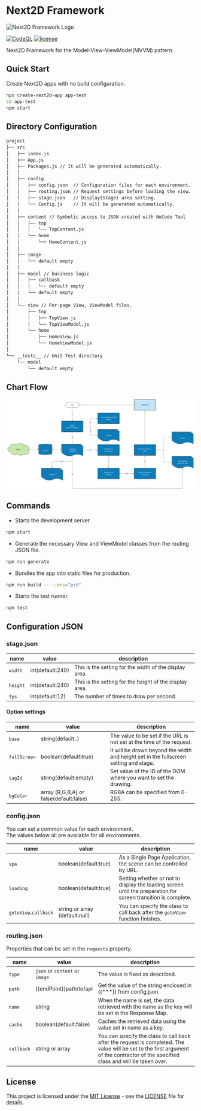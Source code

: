 Next2D Framework
=============
<img src="https://next2d.app/assets/img/framework/logo.svg" width="200" height="200" alt="Next2D Framework Logo">

[![CodeQL](https://github.com/Next2D/Framework/actions/workflows/codeql-analysis.yml/badge.svg?branch=main)](https://github.com/Next2D/Framework/actions/workflows/codeql-analysis.yml)
[![license](https://img.shields.io/github/license/Next2D/Framework)](https://github.com/Next2D/Framework/blob/main/LICENSE)

Next2D Framework for the Model-View-ViewModel(MVVM) pattern.

## Quick Start

Create Next2D apps with no build configuration.
```sh
npx create-next2d-app app-test
cd app-test
npm start
```

## Directory Configuration

```sh
project
├── src
│   ├── index.js
│   ├── App.js
│   ├── Packages.js // It will be generated automatically.
│   │
│   ├── config
│   │   ├── config.json  // Configuration files for each environment.
│   │   ├── routing.json // Request settings before loading the view.
│   │   ├── stage.json   // Display(Stage) area setting. 
│   │   └── Config.js    // It will be generated automatically.
│   │
│   ├── content // Symbolic access to JSON created with NoCode Tool
│   │   ├── top
│   │   │   └── TopContent.js
│   │   └── home
│   │       └── HomeContent.js
│   │
│   ├── image
│   │   └── default empty
│   │
│   ├── model // business logic
│   │   ├── callbask
│   │   │   └── default empty
│   │   └── default empty
│   │
│   └── view // Per-page View, ViewModel files.
│       ├── top
│       │   ├── TopView.js
│       │   └── TopViewModel.js
│       └── home
│           ├── HomeView.js
│           └── HomeViewModel.js
│
└── __tests__ // Unit Test directory
    └── model
        └── default empty
```

## Chart Flow
![Chart Flow](./Framework_Chart_Flow.svg)

## Commands

* Starts the development server.
```sh
npm start
```

* Generate the necessary View and ViewModel classes from the routing JSON file.
```sh
npm run generate
```

* Bundles the app into static files for production.
```sh
npm run build -- --env="prd"
```

* Starts the test runner.
```sh
npm test
```

## Configuration JSON

### stage.json

| name | value | description |
| --- | --- | --- |
| `width` | int(default:240) | This is the setting for the width of the display area. |
| `height` | int(default:240) | This is the setting for the height of the display area. |
| `fps` | int(default:12) | The number of times to draw per second. |

#### Option settings

| name | value | description |
| --- | --- | --- |
| `base` | string(default:.) | The value to be set if the URL is not set at the time of the request. |
| `fullScreen` | boolean(default:true) | It will be drawn beyond the width and height set in the fullscreen setting and stage. |
| `tagId` | string(default:empty) | Set value of the ID of the DOM where you want to set the drawing. |
| `bgColor` | array [R,G,B,A] or false(default:false) | RGBA can be specified from 0-255. |

### config.json

You can set a common value for each environment.\
The values below all are available for all environments.

| name | value | description |
| --- | --- | --- |
| `spa` | boolean(default:true) | As a Single Page Application, the scene can be controlled by URL. |
| `loading` | boolean(default:true) | Setting whether or not to display the loading screen until the preparation for screen transition is complete. |
| `gotoView`.`callback` | string or array (default:null) | You can specify the class to call back after the `gotoView` function finishes. |

### routing.json

Properties that can be set in the `requests` property.

| name | value | description |
| --- | --- | --- |
| `type` | `json` or `content` or `image` | The value is fixed as described. |
| `path` | {{endPoint}}path/to/api | Get the value of the string enclosed in {{***}} from config.json. |
| `name` | string | When the name is set, the data retrieved with the name as the key will be set in the Response Map. |
| `cache` | boolean(default:false) | Caches the retrieved data using the value set in name as a key. |
| `callback` | string or array | You can specify the class to call back after the request is completed. The value will be set to the first argument of the contractor of the specified class and will be taken over. |

## License
This project is licensed under the [MIT License](https://opensource.org/licenses/MIT) - see the [LICENSE](LICENSE) file for details.